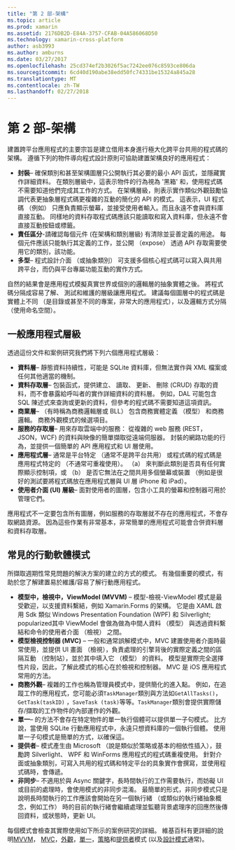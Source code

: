 ```yaml
---
title: "第 2 部-架構"
ms.topic: article
ms.prod: xamarin
ms.assetid: 2176DB2D-E84A-3757-CFAB-04A586068D50
ms.technology: xamarin-cross-platform
author: asb3993
ms.author: amburns
ms.date: 03/27/2017
ms.openlocfilehash: 25cd374ef2b3026f5ac7242ee076c8593ce806da
ms.sourcegitcommit: 6cd40d190abe38edd50fc74331be15324a845a28
ms.translationtype: MT
ms.contentlocale: zh-TW
ms.lasthandoff: 02/27/2018
---
```

# <a name="part-2---architecture"></a>第 2 部-架構

建置跨平台應用程式的主要宗旨是建立借用本身進行極大化跨平台共用的程式碼的架構。 遵循下列的物件導向程式設計原則可協助建置架構良好的應用程式：

-   **封裝**– 確保類別和甚至架構圖層只公開執行其必要的最小 API 函式，並隱藏實作詳細資料。 在類別層級中，這表示物件的行為視為 '黑箱' 和，使用程式碼不需要知道他們完成其工作的方式。 在架構層級，則表示實作類似外觀鼓勵協調代表更抽象層程式碼更複雜的互動的簡化的 API 的模式。 這表示，UI 程式碼 （例如） 只應負責顯示螢幕，並接受使用者輸入。而且永遠不會與資料庫直接互動。 同樣地的資料存取程式碼應該只能讀取和寫入資料庫，但永遠不會直接互動按鈕或標籤。
-   **責任區分**-請確認每個元件 (在架構和類別層級) 有清除並妥善定義的用途。 每個元件應該只能執行其定義的工作，並公開 （expose） 透過 API 存取需要使用它的類別，該功能。
-   **多型**– 程式設計介面 （或抽象類別） 可支援多個核心程式碼可以寫入與共用跨平台，而仍與平台專屬功能互動的實作方式。


自然的結果會是應用程式模擬真實世界或個別的邏輯層的抽象實體之後。 將程式碼分隔成容易了解、 測試和維護的層級讓應用程式。 建議每個圖層中的程式碼是實體上不同 （是目錄或甚至不同的專案，非常大的應用程式），以及邏輯方式分隔 （使用命名空間）。

 <a name="Typical_Application_Layers" />


## <a name="typical-application-layers"></a>一般應用程式層級

透過這份文件和案例研究我們將下列六個應用程式層級：

-   **資料層**– 靜態資料持續性，可能是 SQLite 資料庫，但無法實作與 XML 檔案或任何其他適當的機制。
-   **資料存取層**– 包裝函式，提供建立、 讀取、 更新、 刪除 (CRUD) 存取的資料，而不會暴露給呼叫者的實作詳細資料的資料層。 例如，DAL 可能包含 SQL 陳述式來查詢或更新的資料，但參考的程式碼不需要知道這項資訊。
-   **商業層**– （有時稱為商務邏輯層或 BLL） 包含商務實體定義 （模型） 和商務邏輯。 商務外觀模式的候選項目。
-   **服務的存取層**– 用來存取雲端中的服務： 從複雜的 web 服務 (REST，JSON，WCF) 的資料與映像的簡單擷取從遠端伺服器。 封裝的網路功能的行為，並提供一個簡單的 API 應用程式和 UI 層使用。
-   **應用程式層**– 通常是平台特定 （通常不是跨平台共用） 或程式碼的程式碼是應用程式特定的 （不通常可重複使用）。 （a） 來判斷此類別是否具有任何實際顯示控制項，或 （b） 是否它無法在之間共用多個螢幕或裝置 （例如是很好的測試要將程式碼放在應用程式層與 UI 層 iPhone 和 iPad）。
-   **使用者介面 (UI) 層級**– 面對使用者的圖層，包含小工具的螢幕和控制器可用於管理它們。


應用程式不一定要包含所有圖層，例如服務的存取層就不存在的應用程式，不會存取網路資源。 因為這些作業有非常基本，非常簡單的應用程式可能會合併資料層和資料存取層。

 <a name="Common_Mobile_Software_Patterns" />


## <a name="common-mobile-software-patterns"></a>常見的行動軟體模式

所擷取週期性常見問題的解決方案的建立的方式的模式。 有幾個重要的模式，有助於您了解建置易於維護/容易了解行動應用程式。

-   **模型中，檢視中，ViewModel (MVVM)** – 模型-檢視-ViewModel 模式是最受歡迎，以支援資料繫結，例如 Xamarin.Forms 的架構。 它是由 XAML 啟用 Sdk 類似 Windows Presentation Foundation (WPF) 和 Silverlight; popularized其中 ViewModel 會做為做為中間人資料 （模型） 與透過資料繫結和命令的使用者介面 （檢視） 之間。
-   **模型檢視控制器 (MVC)** – 一般和通常誤解模式中，MVC 建置使用者介面時最常使用，並提供 UI 畫面 （檢視），負責處理的引擎背後的實際定義之間的區隔互動 （控制站），並於其中填入它 （模型） 的資料。 模型是實際完全選擇性片段，因此，了解此模式的核心在於檢視和控制器。 MVC 是 iOS 應用程式常用的方法。
-   **商務外觀**– 複雜的工作也稱為管理員模式中，提供簡化的進入點。 例如，在追蹤工作的應用程式，您可能必須`TaskManager`類別與方法如`GetAllTasks()`， `GetTask(taskID)` ，`SaveTask (task)`等等。`TaskManager`類別會提供實際儲存/擷取的工作物件的內部運作的外觀。
-   **單一**– 的方法不會存在特定物件的單一執行個體可以提供單一子句模式。 比方說，當使用 SQLite 行動應用程式中，永遠只想資料庫的一個執行個體。 使用單一子句模式是簡單的方式，以確保這。
-   **提供者**– 模式產生由 Microsoft （說是類似於策略或基本的相依性插入），鼓勵跨 Silverlight、 WPF 和 WinForms 應用程式的程式碼重複使用。 針對介面或抽象類別，可寫入共用的程式碼和特定平台的具象實作會撰寫，並使用程式碼時，會傳遞。
-   **非同步**– 不適用於與 Async 關鍵字，長時間執行的工作需要執行，而妨礙 UI 或目前的處理時，會使用模式的非同步混淆。 最簡單的形式，非同步模式只是說明長時間執行的工作應該會開始在另一個執行緒 （或類似的執行緒抽象概念，例如工作） 時的目前的執行緒會繼續處理並監聽背景處理序的回應然後傳回資料，或狀態時，更新 UI。


每個模式會檢查其實際使用如下所示的案例研究的詳細。 維基百科有更詳細的說明[MVVM](https://en.wikipedia.org/wiki/Model–view–viewmodel)， [MVC](https://en.wikipedia.org/wiki/Model–view–controller)，[外觀](http://en.wikipedia.org/wiki/Facade_pattern)，[單一](http://en.wikipedia.org/wiki/Singleton_pattern)，[策略](http://en.wikipedia.org/wiki/Strategy_pattern)和[提供者](http://en.wikipedia.org/wiki/Provider_model)模式 (以及[設計模式](http://en.wikipedia.org/wiki/Design_Patterns)通常)。
